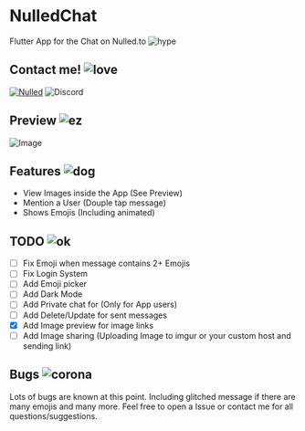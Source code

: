 # NulledChat
Flutter App for the Chat on Nulled.to ![hype](https://static.nulled.to/public/style_emoticons/default/hypers.png)

## Contact me! ![love](https://static.nulled.to/public/style_emoticons/default/pepolove.png)
[![Nulled](https://img.shields.io/badge/Nulled-Muckie-red.svg)](https://www.nulled.to/user/1279775-muckie)
![Discord](https://img.shields.io/badge/Discord-Muckie%230001-blueviolet)

## Preview ![ez](https://static.nulled.to/public/style_emoticons/default/ezezez.png)
![Image](https://boxing-with.rocks/2634_Q7P5YRKRI3.gif)

## Features ![dog](https://static.nulled.to/public/style_emoticons/default/cooldoge.gif)
- View Images inside the App (See Preview)
- Mention a User (Douple tap message)
- Shows Emojis (Including animated)

## TODO ![ok](https://static.nulled.to/public/style_emoticons/default/ok.png)
- [ ] Fix Emoji when message contains 2+ Emojis
- [ ] Fix Login System
- [ ] Add Emoji picker
- [ ] Add Dark Mode
- [ ] Add Private chat for (Only for App users)
- [ ] Add Delete/Update for sent messages
- [x] Add Image preview for image links
- [ ] Add Image sharing (Uploading Image to imgur or your custom host and sending link)

## Bugs ![corona](https://static.nulled.to/public/style_emoticons/default/coronaS.png)
Lots of bugs are known at this point. Including glitched message if there are many emojis and many more. Feel free to open a Issue or contact me for all questions/suggestions.



